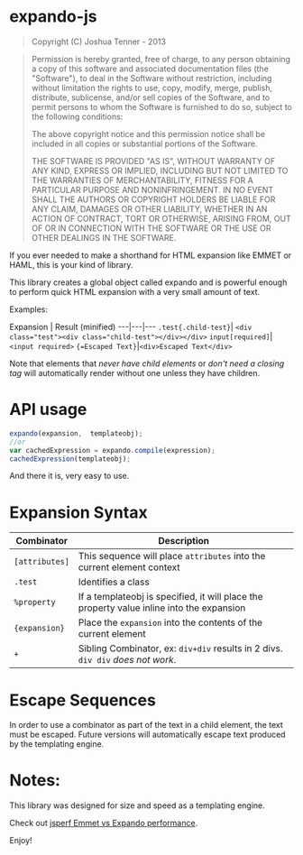 expando-js
========
>Copyright (C) Joshua Tenner - 2013

>Permission is hereby granted, free of charge, to any person obtaining a copy of this software and associated documentation files (the "Software"), to deal in the Software without restriction, including without limitation the rights to use, copy, modify, merge, publish, distribute, sublicense, and/or sell copies of the Software, and to permit persons to whom the Software is furnished to do so, subject to the following conditions:
>
>The above copyright notice and this permission notice shall be included in all copies or substantial portions of the Software.
>
>THE SOFTWARE IS PROVIDED "AS IS", WITHOUT WARRANTY OF ANY KIND, EXPRESS OR IMPLIED, INCLUDING BUT NOT LIMITED TO THE WARRANTIES OF MERCHANTABILITY, FITNESS FOR A PARTICULAR PURPOSE AND NONINFRINGEMENT. IN NO EVENT SHALL THE AUTHORS OR COPYRIGHT HOLDERS BE LIABLE FOR ANY CLAIM, DAMAGES OR OTHER LIABILITY, WHETHER IN AN ACTION OF CONTRACT, TORT OR OTHERWISE, ARISING FROM, OUT OF OR IN CONNECTION WITH THE SOFTWARE OR THE USE OR OTHER DEALINGS IN THE SOFTWARE.

If you ever needed to make a shorthand for HTML expansion like EMMET or HAML, this is your kind of library.

This library creates a global object called expando and is powerful enough to perform quick HTML expansion with a very small amount of text.

Examples:

Expansion | Result (minified)
---|---|---
`.test{.child-test}`| `<div class="test"><div class="child-test"></div></div>`
`input[required]`|`<input required>`
`{=Escaped Text}`|`<div>Escaped Text</div>`

Note that elements that _never have child elements_ or _don't need a closing tag_ will automatically render without one unless they have children.

API usage
=========
```javascript
expando(expansion,  templateobj); 
//or
var cachedExpression = expando.compile(expression);
cachedExpression(templateobj);
```

And there it is, very easy to use.

Expansion Syntax
================
Combinator | Description
---|---
`[attributes]`| This sequence will place `attributes` into the current element context
`.test` | Identifies a class
`%property` | If a templateobj is specified, it will place the property value inline into the expansion
`{expansion}` | Place the `expansion` into the contents of the current element
`+` | Sibling Combinator, ex: `div+div` results in 2 divs. `div div` _does not work_.

Escape Sequences
================
In order to use a combinator as part of the text in a child element, the text must be escaped.  Future versions will automatically escape text produced by the templating engine.


Notes:
======
This library was designed for size and speed as a templating engine. 

Check out [jsperf Emmet vs Expando performance](http://jsperf.com/emmet-vs-expando/3).

Enjoy!
